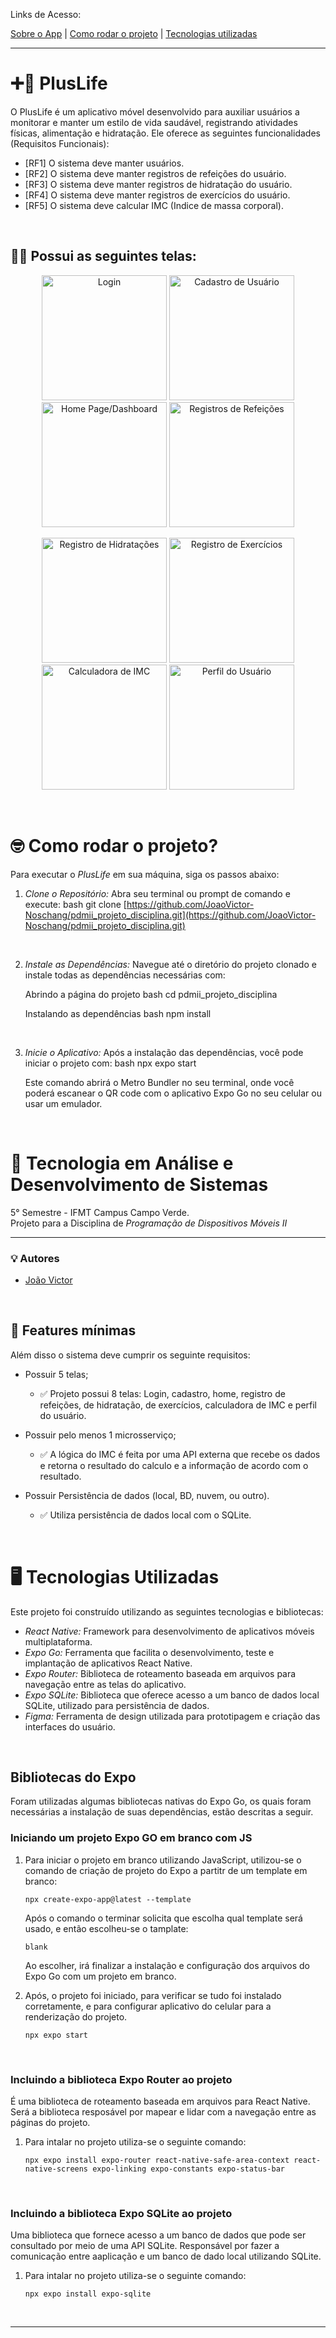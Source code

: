 Links de Acesso:

[Sobre o App](#pluslife) | [Como rodar o projeto](#como-rodar-o-projeto) | [Tecnologias utilizadas](#tecnologias_utilizadas)

---


# ➕💚 PlusLife 

O PlusLife é um aplicativo móvel desenvolvido para auxiliar usuários a monitorar e manter um estilo de vida saudável, registrando atividades físicas, alimentação e hidratação. Ele oferece as seguintes funcionalidades (Requisitos Funcionais):
- [RF1] O sistema deve manter usuários.
- [RF2] O sistema deve manter registros de refeições do usuário.
- [RF3] O sistema deve manter registros de hidratação do usuário.
- [RF4] O sistema deve manter registros de exercícios do usuário.
- [RF5] O sistema deve calcular IMC (Indice de massa corporal).

<br>

## 🏃‍♂ Possui as seguintes telas:

<p align="center">
  <img src="./imgs_telas/tela_login.png" alt="Login" width="200"/>
  <img src="./imgs_telas/tela_cadastro.png" alt="Cadastro de Usuário" width="200"/>
  <img src="./imgs_telas/tela_dashboard.png" alt="Home Page/Dashboard" width="200"/>
  <img src="./imgs_telas/tela_refeicoes.png" alt="Registros de Refeições" width="200"/>
</p>

<p align="center">
  <img src="./imgs_telas/tela_hidratacoes.png" alt="Registro de Hidratações" width="200"/>
  <img src="./imgs_telas/tela_exercicios.png" alt="Registro de Exercícios" width="200"/>
  <img src="./imgs_telas/tela_imc.png" alt="Calculadora de IMC" width="200"/>
  <img src="./imgs_telas/tela_perfil.png" alt="Perfil do Usuário" width="200"/>
</p>

<br>

# 🤓 Como rodar o projeto?

Para executar o *PlusLife* em sua máquina, siga os passos abaixo:

1.  *Clone o Repositório:*
    Abra seu terminal ou prompt de comando e execute:
    bash
    git clone [https://github.com/JoaoVictor-Noschang/pdmii_projeto_disciplina.git](https://github.com/JoaoVictor-Noschang/pdmii_projeto_disciplina.git)
    
<br>

2.  *Instale as Dependências:*
    Navegue até o diretório do projeto clonado e instale todas as dependências necessárias com:

    Abrindo a página do projeto
    bash
    cd pdmii_projeto_disciplina
    

    Instalando as dependências
    bash
    npm install
    

<br>

3.  *Inicie o Aplicativo:*
    Após a instalação das dependências, você pode iniciar o projeto com:
    bash
    npx expo start
    
    Este comando abrirá o Metro Bundler no seu terminal, onde você poderá escanear o QR code com o aplicativo Expo Go no seu celular ou usar um emulador.

<br>


# 💾 Tecnologia em Análise e Desenvolvimento de Sistemas

5° Semestre - IFMT Campus Campo Verde.  
Projeto para a Disciplina de *Programação de Dispositivos Móveis II*

---

### 💡 Autores
- [João Victor](https://github.com/JoaoVictor-Noschang)


<br>

## 🔧 Features mínimas

Além disso o sistema deve cumprir os seguinte requisitos:
- Possuir 5 telas;

    - ✅ Projeto possui 8 telas: Login, cadastro, home, registro de refeições, de hidratação, de exercícios, calculadora de IMC e perfil do usuário.

- Possuir pelo menos 1 microsserviço;

    - ✅ A lógica do IMC é feita por uma API externa que recebe os dados e retorna o resultado do calculo e a informação de acordo com o resultado.

- Possuir Persistência de dados (local, BD, nuvem, ou outro).

    - ✅ Utiliza persistência de dados local com o SQLite.

<br>

# 🖥 Tecnologias Utilizadas

Este projeto foi construído utilizando as seguintes tecnologias e bibliotecas:

* *React Native:* Framework para desenvolvimento de aplicativos móveis multiplataforma.
* *Expo Go:* Ferramenta que facilita o desenvolvimento, teste e implantação de aplicativos React Native.
* *Expo Router:* Biblioteca de roteamento baseada em arquivos para navegação entre as telas do aplicativo.
* *Expo SQLite:* Biblioteca que oferece acesso a um banco de dados local SQLite, utilizado para persistência de dados.
* *Figma:* Ferramenta de design utilizada para prototipagem e criação das interfaces do usuário.

<br>

## Bibliotecas do Expo

Foram utilizadas algumas bibliotecas nativas do Expo Go, os quais foram necessárias a instalação de suas dependências, estão descritas a seguir.


### Iniciando um projeto Expo GO em branco com JS

1. Para iniciar o projeto em branco utilizando JavaScript, utilizou-se o comando de criação de projeto do Expo a partitr de um template em branco:

   <pre><code>npx create-expo-app@latest --template</code></pre>
   
   Após o comando o terminar solicita que escolha qual template será usado, e então escolheu-se o tamplate:

   <pre><code>blank</code></pre>

   Ao escolher, irá finalizar a instalação e configuração dos arquivos do Expo Go com um projeto em branco.

2. Após, o projeto foi iniciado, para verificar se tudo foi instalado corretamente, e para configurar aplicativo do celular para a renderização do projeto.

   <pre><code>npx expo start</code></pre>

<br>

### Incluindo a biblioteca Expo Router ao projeto

É uma biblioteca de roteamento baseada em arquivos para React Native.
Será a biblioteca resposável por mapear e lidar com a navegação entre as páginas do projeto.

1. Para intalar no projeto utiliza-se o seguinte comando:

   <pre><code>npx expo install expo-router react-native-safe-area-context react-native-screens expo-linking expo-constants expo-status-bar</code></pre>

<br>

### Incluindo a biblioteca Expo SQLite ao projeto

Uma biblioteca que fornece acesso a um banco de dados que pode ser consultado por meio de uma API SQLite.
Responsável por fazer a comunicação entre aaplicação e um banco de dado local utilizando SQLite.

1. Para intalar no projeto utiliza-se o seguinte comando:

   <pre><code>npx expo install expo-sqlite</code></pre>

<br>

---